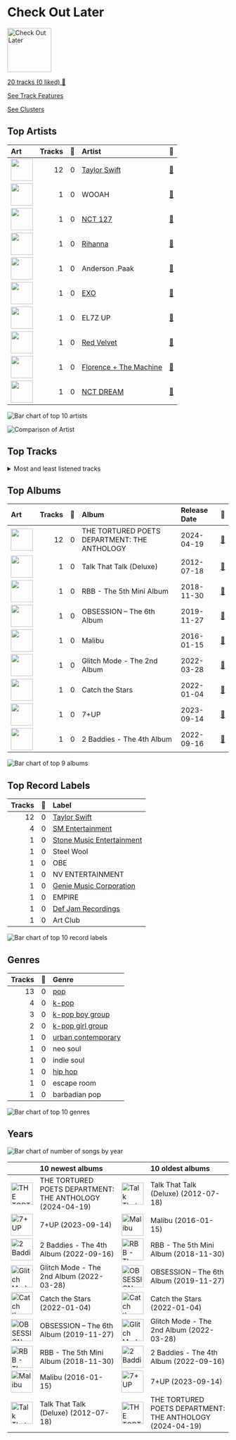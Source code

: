 # Check Out Later


<img src="https://mosaic.scdn.co/640/ab67616d00001e022270d3bd1d13133edf0be836ab67616d00001e028ecc33f195df6aa257c39eaaab67616d00001e029829da8e2bddc09a80099b9dab67616d00001e02dd17db8d3e7c325762a0ad3d" alt="Check Out Later" width="100" />

[20 tracks (0 liked) 🔗](https://open.spotify.com/playlist/2FgMW8NMJOZgvHtvDOWBCe)

[See Track Features](audio_features.md)

[See Clusters](clusters/overview.md)

## Top Artists

| Art | Tracks | 💚 | Artist | 🔗 |
|:---|---:|---:|:---|:---|
| <img src="https://i.scdn.co/image/ab6761610000e5ebe672b5f553298dcdccb0e676" alt="" width="50" /> | 12 | 0 | [Taylor Swift](../../artists/taylor_swift/overview.md) | [🔗](https://open.spotify.com/artist/06HL4z0CvFAxyc27GXpf02) |
| <img src="https://i.scdn.co/image/ab6761610000e5eb116169619b64ca442b08b4c0" alt="" width="50" /> | 1 | 0 | WOOAH | [🔗](https://open.spotify.com/artist/7mgY992t7YTx6UELsoIMRa) |
| <img src="https://i.scdn.co/image/ab6761610000e5eb8fa01bd9ebc453cbb85a4843" alt="" width="50" /> | 1 | 0 | [NCT 127](../../artists/nct_127/overview.md) | [🔗](https://open.spotify.com/artist/7f4ignuCJhLXfZ9giKT7rH) |
| <img src="https://i.scdn.co/image/ab6761610000e5eb99e4fca7c0b7cb166d915789" alt="" width="50" /> | 1 | 0 | [Rihanna](../../artists/rihanna/overview.md) | [🔗](https://open.spotify.com/artist/5pKCCKE2ajJHZ9KAiaK11H) |
| <img src="https://i.scdn.co/image/ab6761610000e5eb96287bd47570ff13f0c01496" alt="" width="50" /> | 1 | 0 | Anderson .Paak | [🔗](https://open.spotify.com/artist/3jK9MiCrA42lLAdMGUZpwa) |
| <img src="https://i.scdn.co/image/ab6761610000e5ebaf3c4b988a6fef40843cdc83" alt="" width="50" /> | 1 | 0 | [EXO](../../artists/exo/overview.md) | [🔗](https://open.spotify.com/artist/3cjEqqelV9zb4BYE3qDQ4O) |
| <img src="https://i.scdn.co/image/ab67616d0000b2739829da8e2bddc09a80099b9d" alt="" width="50" /> | 1 | 0 | EL7Z UP | [🔗](https://open.spotify.com/artist/27xea8r2bsY7UlsbaRiwMQ) |
| <img src="https://i.scdn.co/image/ab6761610000e5eb7719f0625a2fa078a60c85cd" alt="" width="50" /> | 1 | 0 | [Red Velvet](../../artists/red_velvet/overview.md) | [🔗](https://open.spotify.com/artist/1z4g3DjTBBZKhvAroFlhOM) |
| <img src="https://i.scdn.co/image/ab6761610000e5ebe3c37f869b830d1cf1ec829a" alt="" width="50" /> | 1 | 0 | [Florence + The Machine](../../artists/florence_+_the_machine/overview.md) | [🔗](https://open.spotify.com/artist/1moxjboGR7GNWYIMWsRjgG) |
| <img src="https://i.scdn.co/image/ab6761610000e5eb49cfa92440a7629ab21a8561" alt="" width="50" /> | 1 | 0 | [NCT DREAM](../../artists/nct_dream/overview.md) | [🔗](https://open.spotify.com/artist/1gBUSTR3TyDdTVFIaQnc02) |

![Bar chart of top 10 artists](../../images/playlists/check_out_later/artists.png)

![Comparison of Artist](../../images/playlists/check_out_later/artists_comparison.png)

## Top Tracks




<details>
<summary>Most and least listened tracks</summary>

| ​ | Most listened tracks | Rank | ​​ | Least listened tracks | Rank |
|:---|:---|---:|:---|:---|---:|
| <img src="https://i.scdn.co/image/ab67616d0000b2738ecc33f195df6aa257c39eaa" alt="THE TORTURED POETS DEPARTMENT: THE ANTHOLOGY" width="50" /> | [So Long, London](../../artists/taylor_swift/overview.md) | nan | <img src="https://i.scdn.co/image/ab67616d0000b2738ecc33f195df6aa257c39eaa" alt="THE TORTURED POETS DEPARTMENT: THE ANTHOLOGY" width="50" /> | [The Manuscript](../../artists/taylor_swift/overview.md) | nan |
| <img src="https://i.scdn.co/image/ab67616d0000b2732270d3bd1d13133edf0be836" alt="RBB - The 5th Mini Album" width="50" /> | [Taste](../../artists/red_velvet/overview.md) | nan | <img src="https://i.scdn.co/image/ab67616d0000b2738ecc33f195df6aa257c39eaa" alt="THE TORTURED POETS DEPARTMENT: THE ANTHOLOGY" width="50" /> | [Down Bad](../../artists/taylor_swift/overview.md) | nan |
| <img src="https://i.scdn.co/image/ab67616d0000b2732bda510d66361378f273f4ee" alt="OBSESSION – The 6th Album" width="50" /> | [Obsession](../../artists/exo/overview.md) | nan | <img src="https://i.scdn.co/image/ab67616d0000b2738ecc33f195df6aa257c39eaa" alt="THE TORTURED POETS DEPARTMENT: THE ANTHOLOGY" width="50" /> | [The Smallest Man Who Ever Lived](../../artists/taylor_swift/overview.md) | nan |
| <img src="https://i.scdn.co/image/ab67616d0000b2738ecc33f195df6aa257c39eaa" alt="THE TORTURED POETS DEPARTMENT: THE ANTHOLOGY" width="50" /> | [So High School](../../artists/taylor_swift/overview.md) | nan | <img src="https://i.scdn.co/image/ab67616d0000b2738ecc33f195df6aa257c39eaa" alt="THE TORTURED POETS DEPARTMENT: THE ANTHOLOGY" width="50" /> | [Who’s Afraid of Little Old Me?](../../artists/taylor_swift/overview.md) | nan |
| <img src="https://i.scdn.co/image/ab67616d0000b2738ecc33f195df6aa257c39eaa" alt="THE TORTURED POETS DEPARTMENT: THE ANTHOLOGY" width="50" /> | [Guilty as Sin?](../../artists/taylor_swift/overview.md) | nan | <img src="https://i.scdn.co/image/ab67616d0000b2738ecc33f195df6aa257c39eaa" alt="THE TORTURED POETS DEPARTMENT: THE ANTHOLOGY" width="50" /> | [I Can Do It With a Broken Heart](../../artists/taylor_swift/overview.md) | nan |
| <img src="https://i.scdn.co/image/ab67616d0000b273f70dcec206fbdbcc9816664a" alt="Talk That Talk (Deluxe)" width="50" /> | [Cockiness (Love It)](../../artists/rihanna/overview.md) | nan | <img src="https://i.scdn.co/image/ab67616d0000b273dd17db8d3e7c325762a0ad3d" alt="Catch the Stars" width="50" /> | Catch the Stars | nan |
| <img src="https://i.scdn.co/image/ab67616d0000b273f8e77075414234fd77fce32b" alt="Malibu" width="50" /> | Silicon Valley | nan | <img src="https://i.scdn.co/image/ab67616d0000b27320adea47ebd9e98d2e7d2247" alt="2 Baddies - The 4th Album" width="50" /> | [Time Lapse](../../artists/nct_127/overview.md) | nan |
| <img src="https://i.scdn.co/image/ab67616d0000b2738ecc33f195df6aa257c39eaa" alt="THE TORTURED POETS DEPARTMENT: THE ANTHOLOGY" width="50" /> | [I Can Fix Him (No Really I Can)](../../artists/taylor_swift/overview.md) | nan | <img src="https://i.scdn.co/image/ab67616d0000b2738ecc33f195df6aa257c39eaa" alt="THE TORTURED POETS DEPARTMENT: THE ANTHOLOGY" width="50" /> | [The Tortured Poets Department](../../artists/taylor_swift/overview.md) | nan |
| <img src="https://i.scdn.co/image/ab67616d0000b2738ecc33f195df6aa257c39eaa" alt="THE TORTURED POETS DEPARTMENT: THE ANTHOLOGY" width="50" /> | [Florida!!! (feat. Florence + The Machine)](../../artists/taylor_swift/overview.md) | nan | <img src="https://i.scdn.co/image/ab67616d0000b2738ecc33f195df6aa257c39eaa" alt="THE TORTURED POETS DEPARTMENT: THE ANTHOLOGY" width="50" /> | [But Daddy I Love Him](../../artists/taylor_swift/overview.md) | nan |
| <img src="https://i.scdn.co/image/ab67616d0000b2739829da8e2bddc09a80099b9d" alt="7+UP" width="50" /> | CHEEKY | nan | <img src="https://i.scdn.co/image/ab67616d0000b273c013775f357bb9ad1eb9e1a7" alt="Glitch Mode - The 2nd Album" width="50" /> | [Arcade](../../artists/nct_dream/overview.md) | nan |

</details>

## Top Albums

| Art | Tracks | 💚 | Album | Release Date | 🔗 |
|:---|---:|---:|:---|:---|:---|
| <img src="https://i.scdn.co/image/ab67616d0000b2738ecc33f195df6aa257c39eaa" alt="" width="50" /> | 12 | 0 | THE TORTURED POETS DEPARTMENT: THE ANTHOLOGY | 2024-04-19 | [🔗](https://open.spotify.com/album/5H7ixXZfsNMGbIE5OBSpcb) |
| <img src="https://i.scdn.co/image/ab67616d0000b273f70dcec206fbdbcc9816664a" alt="" width="50" /> | 1 | 0 | Talk That Talk (Deluxe) | 2012-07-18 | [🔗](https://open.spotify.com/album/3sW7wD2qdMjs7KncaOoIJ5) |
| <img src="https://i.scdn.co/image/ab67616d0000b2732270d3bd1d13133edf0be836" alt="" width="50" /> | 1 | 0 | RBB - The 5th Mini Album | 2018-11-30 | [🔗](https://open.spotify.com/album/7rNIvLwIpB2mwOzk20iqIl) |
| <img src="https://i.scdn.co/image/ab67616d0000b2732bda510d66361378f273f4ee" alt="" width="50" /> | 1 | 0 | OBSESSION – The 6th Album | 2019-11-27 | [🔗](https://open.spotify.com/album/7uNyF6MKaVHi5TJqIiNobm) |
| <img src="https://i.scdn.co/image/ab67616d0000b273f8e77075414234fd77fce32b" alt="" width="50" /> | 1 | 0 | Malibu | 2016-01-15 | [🔗](https://open.spotify.com/album/4VFG1DOuTeDMBjBLZT7hCK) |
| <img src="https://i.scdn.co/image/ab67616d0000b273c013775f357bb9ad1eb9e1a7" alt="" width="50" /> | 1 | 0 | Glitch Mode - The 2nd Album | 2022-03-28 | [🔗](https://open.spotify.com/album/4cAcTMGFjTBufC7Eu0FizU) |
| <img src="https://i.scdn.co/image/ab67616d0000b273dd17db8d3e7c325762a0ad3d" alt="" width="50" /> | 1 | 0 | Catch the Stars | 2022-01-04 | [🔗](https://open.spotify.com/album/1hwykI4yYe3FTcAhl1gadk) |
| <img src="https://i.scdn.co/image/ab67616d0000b2739829da8e2bddc09a80099b9d" alt="" width="50" /> | 1 | 0 | 7+UP | 2023-09-14 | [🔗](https://open.spotify.com/album/4C6ab9EwBiR8Y5adO9o6bQ) |
| <img src="https://i.scdn.co/image/ab67616d0000b27320adea47ebd9e98d2e7d2247" alt="" width="50" /> | 1 | 0 | 2 Baddies - The 4th Album | 2022-09-16 | [🔗](https://open.spotify.com/album/6p80QT3z7kOHpYdnsItQTQ) |

![Bar chart of top 9 albums](../../images/playlists/check_out_later/albums.png)

## Top Record Labels

| Tracks | 💚 | Label |
|---:|---:|:---|
| 12 | 0 | [Taylor Swift](../../labels/taylor_swift/overview.md) |
| 4 | 0 | [SM Entertainment](../../labels/sm_entertainment/overview.md) |
| 1 | 0 | [Stone Music Entertainment](../../labels/stone_music_entertainment/overview.md) |
| 1 | 0 | Steel Wool |
| 1 | 0 | OBE |
| 1 | 0 | NV ENTERTAINMENT |
| 1 | 0 | [Genie Music Corporation](../../labels/genie_music_corporation/overview.md) |
| 1 | 0 | EMPIRE |
| 1 | 0 | [Def Jam Recordings](../../labels/def_jam_recordings/overview.md) |
| 1 | 0 | Art Club |

![Bar chart of top 10 record labels](../../images/playlists/check_out_later/labels.png)

## Genres

| Tracks | 💚 | Genre |
|---:|---:|:---|
| 13 | 0 | [pop](../../genres/pop/overview.md) |
| 4 | 0 | [k-pop](../../genres/k-pop/overview.md) |
| 3 | 0 | [k-pop boy group](../../genres/k-pop_boy_group/overview.md) |
| 2 | 0 | [k-pop girl group](../../genres/k-pop_girl_group/overview.md) |
| 1 | 0 | [urban contemporary](../../genres/urban_contemporary/overview.md) |
| 1 | 0 | neo soul |
| 1 | 0 | indie soul |
| 1 | 0 | [hip hop](../../genres/hip_hop/overview.md) |
| 1 | 0 | escape room |
| 1 | 0 | barbadian pop |

![Bar chart of top 10 genres](../../images/playlists/check_out_later/genres.png)

## Years



![Bar chart of number of songs by year](../../images/playlists/check_out_later/years.png)

| ​ | 10 newest albums | ​​ | 10 oldest albums |
|:---|:---|:---|:---|
| <img src="https://i.scdn.co/image/ab67616d0000b2738ecc33f195df6aa257c39eaa" alt="THE TORTURED POETS DEPARTMENT: THE ANTHOLOGY" width="50" /> | THE TORTURED POETS DEPARTMENT: THE ANTHOLOGY (2024-04-19) | <img src="https://i.scdn.co/image/ab67616d0000b273f70dcec206fbdbcc9816664a" alt="Talk That Talk (Deluxe)" width="50" /> | Talk That Talk (Deluxe) (2012-07-18) |
| <img src="https://i.scdn.co/image/ab67616d0000b2739829da8e2bddc09a80099b9d" alt="7+UP" width="50" /> | 7+UP (2023-09-14) | <img src="https://i.scdn.co/image/ab67616d0000b273f8e77075414234fd77fce32b" alt="Malibu" width="50" /> | Malibu (2016-01-15) |
| <img src="https://i.scdn.co/image/ab67616d0000b27320adea47ebd9e98d2e7d2247" alt="2 Baddies - The 4th Album" width="50" /> | 2 Baddies - The 4th Album (2022-09-16) | <img src="https://i.scdn.co/image/ab67616d0000b2732270d3bd1d13133edf0be836" alt="RBB - The 5th Mini Album" width="50" /> | RBB - The 5th Mini Album (2018-11-30) |
| <img src="https://i.scdn.co/image/ab67616d0000b273c013775f357bb9ad1eb9e1a7" alt="Glitch Mode - The 2nd Album" width="50" /> | Glitch Mode - The 2nd Album (2022-03-28) | <img src="https://i.scdn.co/image/ab67616d0000b2732bda510d66361378f273f4ee" alt="OBSESSION – The 6th Album" width="50" /> | OBSESSION – The 6th Album (2019-11-27) |
| <img src="https://i.scdn.co/image/ab67616d0000b273dd17db8d3e7c325762a0ad3d" alt="Catch the Stars" width="50" /> | Catch the Stars (2022-01-04) | <img src="https://i.scdn.co/image/ab67616d0000b273dd17db8d3e7c325762a0ad3d" alt="Catch the Stars" width="50" /> | Catch the Stars (2022-01-04) |
| <img src="https://i.scdn.co/image/ab67616d0000b2732bda510d66361378f273f4ee" alt="OBSESSION – The 6th Album" width="50" /> | OBSESSION – The 6th Album (2019-11-27) | <img src="https://i.scdn.co/image/ab67616d0000b273c013775f357bb9ad1eb9e1a7" alt="Glitch Mode - The 2nd Album" width="50" /> | Glitch Mode - The 2nd Album (2022-03-28) |
| <img src="https://i.scdn.co/image/ab67616d0000b2732270d3bd1d13133edf0be836" alt="RBB - The 5th Mini Album" width="50" /> | RBB - The 5th Mini Album (2018-11-30) | <img src="https://i.scdn.co/image/ab67616d0000b27320adea47ebd9e98d2e7d2247" alt="2 Baddies - The 4th Album" width="50" /> | 2 Baddies - The 4th Album (2022-09-16) |
| <img src="https://i.scdn.co/image/ab67616d0000b273f8e77075414234fd77fce32b" alt="Malibu" width="50" /> | Malibu (2016-01-15) | <img src="https://i.scdn.co/image/ab67616d0000b2739829da8e2bddc09a80099b9d" alt="7+UP" width="50" /> | 7+UP (2023-09-14) |
| <img src="https://i.scdn.co/image/ab67616d0000b273f70dcec206fbdbcc9816664a" alt="Talk That Talk (Deluxe)" width="50" /> | Talk That Talk (Deluxe) (2012-07-18) | <img src="https://i.scdn.co/image/ab67616d0000b2738ecc33f195df6aa257c39eaa" alt="THE TORTURED POETS DEPARTMENT: THE ANTHOLOGY" width="50" /> | THE TORTURED POETS DEPARTMENT: THE ANTHOLOGY (2024-04-19) |